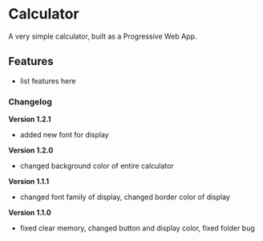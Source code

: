 # Calculator

A very simple calculator, built as a Progressive Web App.

## Features

- list features here

### Changelog

**Version 1.2.1**

- added new font for display

**Version 1.2.0**

- changed background color of entire calculator

**Version 1.1.1**

- changed font family of display, changed border color of display

**Version 1.1.0**

- fixed clear memory, changed button and display color, fixed folder bug
